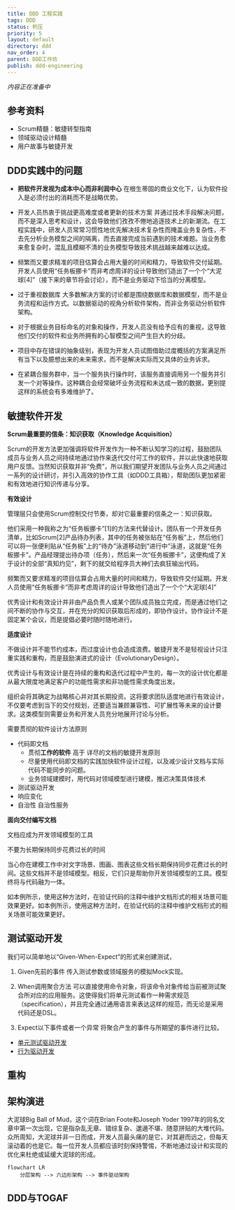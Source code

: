 ```yaml
---
title: DDD 工程实践
tags: DDD
status: 积压
priority: 5
layout: default
directory: ddd
nav_order: 4
parent: DDD工作坊
publish: ddd-engineering
---
```



*内容正在准备中*

## 参考资料

- Scrum精髓：敏捷转型指南
- 领域驱动设计精髓
- 用户故事与敏捷开发

## DDD实践中的问题

- **把软件开发视为成本中心而非利润中心**
	在根生蒂固的商业文化下，认为软件投入是必须付出的消耗而不是战略优势。

- 开发人员热衷于挑战更高难度或者更新的技术方案
	并通过技术手段解决问题，而不是深入思考和设计，这会导致他们孜孜不倦地追逐技术上的新潮流。在工程实践中，研发人员常常习惯性地优先解决技术复杂性而掩盖业务复杂性，不去先分析业务模型之间的隔离，而去直接完成当前遇到的技术难题。当业务愈来愈复杂时，混乱且模糊不清的业务模型导致技术挑战越来越难以达成。

- 频繁而又要求精准的项目估算会占用大量的时间和精力，导致软件交付延期。开发人员使用“任务板挪卡”而非考虑周详的设计导致他们造出了一个个“大泥球[4]”（接下来的章节将会讨论），而不是业务驱动下恰当的分离模型。

- 过于重视数据库
	大多数解决方案的讨论都是围绕数据库和数据模型，而不是业务流程和运作方式。以数据驱动的视角分析软件架构，而非业务驱动分析软件架构。

- 对于根据业务目标命名的对象和操作，开发人员没有给予应有的重视，这导致他们交付的软件和业务所拥有的心智模型之间产生巨大的分歧。

- 项目中存在错误的抽象级别，表现为开发人员试图借助过度概括的方案满足所有当下以及臆想出来的未来需求，而不是解决实际而又具体的业务诉求。

- 在紧耦合服务群中，当一个服务执行操作时，该服务直接调用另一个服务并引发一个对等操作。这种耦合会经常破坏业务流程和未达成一致的数据，更别提这样的系统会有多难维护了。

## 敏捷软件开发

**Scrum最重要的信条：知识获取（Knowledge Acquisition）**

Scrum的开发方法更加强调将软件开发作为一种不断认知学习的过程，鼓励团队成员与业务人员之间持续地通过协作来迭代交付可工作的软件，并以此快速地获取用户反馈。当然知识获取并非“免费”，所以我们期望开发团队与业务人员之间通过一系列的设计研讨，并引入高效的协作工具（如DDD工具箱），帮助团队更加紧密和有效地进行知识传递与分享。

**有效设计**

管理层只会使用Scrum控制交付节奏，却对它最重要的信条之一：知识获取。

他们采用一种我称之为“任务板挪卡”[1]的方法来代替设计。团队有一个开发任务清单，比如Scrum[2]产品待办列表，其中的任务被张贴在“任务板”上，然后他们可以将一张便利贴从“任务板”上的“待办”泳道移动到“进行中”泳道，这就是“任务板挪卡”。产品经理提出待办项（任务），然后来一次“任务板挪卡”，这便构成了关于设计的全部“真知灼见”，剩下的就交给程序员大神们去疯狂输出代码。

频繁而又要求精准的项目估算会占用大量的时间和精力，导致软件交付延期。开发人员使用“任务板挪卡”而非考虑周详的设计导致他们造出了一个个“大泥球[4]”

优秀设计和有效设计并非由产品负责人或某个团队成员独立完成，而是通过他们之间不断的协作与交互，并在充分的知识获取后形成的，即协作设计。协作设计不是固定某个会议，而是提倡必要时随时随地进行。


**适度设计**

不做设计并不能节约成本，而过度设计也会造成浪费。敏捷开发不是轻视设计只注重实践和重构，而是鼓励演进式的设计（EvolutionaryDesign）。

优秀设计与有效设计是在持续的重构和迭代过程中产生的，每一次的设计优化都是从最大限度地满足客户的功能性需求和非功能性需求角度出发。

组织会将其确定为战略核心并对其长期投资。这将要求团队适度地进行有效设计，不仅要考虑到当下的交付规划，还要适当兼顾兼容性、可扩展性等未来的设计要求。这类模型则需要业务和开发人员充分地展开讨论与分析。

需要贯彻的软件设计方法原则
- 代码即文档
   - 贯彻**工作的软件** 高于 详尽的文档的敏捷开发原则
   - 尽量使用代码即文档的实践加快软件设计过程，以及减少设计文档与实际代码不能同步的问题。
   -  业务领域建模时，用代码对领域模型进行建模，推迟决策具体技术
- 测试驱动开发
- 响应变化
- 自治性
	自治性服务


**面向交付编写文档**

文档应成为开发领域模型的工具

不要为长期保持同步花费过长的时间

当心你在建模工作中对文字场景、图画、图表这些文档长期保持同步花费过长的时间。这些文档并不是领域模型。相反，它们只是帮助你开发领域模型的工具。模型终将与代码融为一体。

如本例所示，使用这种方法时，在验证代码的注释中维护文档形式的相关场景可能效果更好。如本例所示，使用这种方法时，在验证代码的注释中维护文档形式的相关场景可能效果更好。

## 测试驱动开发

我们可以简单地以“Given-When-Expect”的形式来创建测试，
1. Given先前的事件
	传入测试参数或领域服务的模拟Mock实现。

2. When调用聚合方法
	可以直接使用命令对象，将该命令对象传给当前被测试聚合所对应的应用服务。这使得我们将单元测试看作一种需求规范（specification），并且完全通过通用语言来表达这样的规范，而无论是采用代码还是DSL。

1. Expect以下事件或者一个异常
	将聚合产生的事件与所期望的事件进行比较。


- [单元测试驱动开发](%E5%8D%95%E5%85%83%E6%B5%8B%E8%AF%95%E9%A9%B1%E5%8A%A8%E5%BC%80%E5%8F%91)
- [行为驱动开发](%E8%A1%8C%E4%B8%BA%E9%A9%B1%E5%8A%A8%E5%BC%80%E5%8F%91)

  
## 重构




## 架构演进

大泥球Big Ball of Mud，这个词在Brian Foote和Joseph Yoder 1997年的同名文章中第一次出现，它是指杂乱无章、错综复杂、邋遢不堪、随意拼贴的大堆代码。众所周知，大泥球并非一日而成，开发人员最头痛的是它，对其避而远之，但每天滚动着的也是它。每一位开发人员都应该时刻保持警惕，不断地通过设计和实现的优化来杜绝或延缓大泥球的形成。

```mermaid
flowchart LR
	分层架构 --> 六边形架构 --> 事件驱动架构
```

## DDD与TOGAF